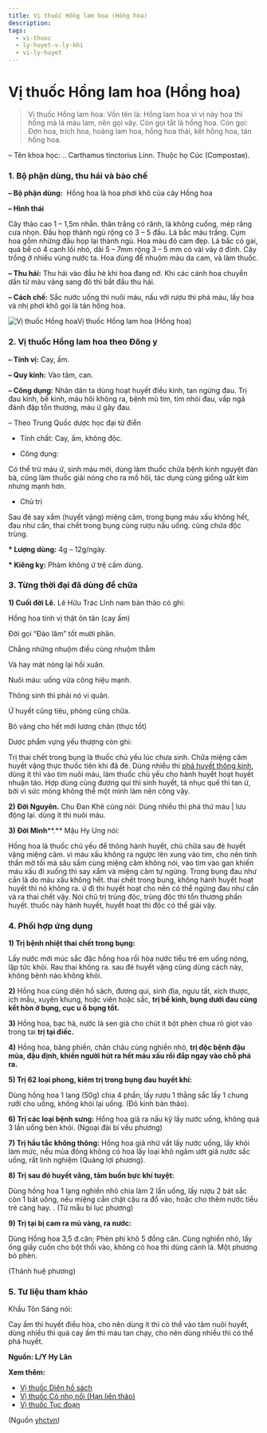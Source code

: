 ```yaml
---
title: Vị thuốc Hồng lam hoa (Hồng hoa)
description: 
tags:
  - vi-thuoc
  - ly-huyet-v-ly-khi
  - vi-ly-huyet
---
```


# Vị thuốc Hồng lam hoa (Hồng hoa) 

> Vị thuốc Hồng lam hoa: Vốn tên là: Hồng lam hoa vì vị này hoa thì hồng mà lá màu lam, nên gọi vây. Còn gọi tắt là hồng hoa. Còn gọi: Đơn hoa, trích hoa, hoàng lam hoa, hồng hoa thái, kết hồng hoa, tán hồng hoa.

– Tên khoa học: .. Carthamus tinctorius Linn. Thuộc họ Cúc (Compostae). 

### 1. Bộ phận dùng, thu hái và bào chế

**– Bộ phận dùng:**  Hồng hoa là hoa phơi khô của cây Hồng hoa 

**– Hình thái**

Cây thảo cao 1 – 1,5m nhẵn. thân trắng có rãnh, lá không cuống, mép răng cưa nhọn. Đầu họp thành ngủ rộng có 3 – 5 đầu. Lá bắc màu trắng. Cụm hoa gồm những đầu họp lại thành ngù. Hoa màu đỏ cam đẹp. Lá bắc có gai, quả bế có 4 cạnh lồi nhỏ, dài 5 – 7mm rộng 3 – 5 mm có vài vảy ở đỉnh. Cây trồng ở nhiều vùng nước ta. Hoa dùng để nhuộm màu da cam, và làm thuốc.

**– Thu hái:** Thu hái vào đầu hè khi hoa đang nở. Khi các cánh hoa chuyển dần từ màu vàng sang đỏ thì bắt đầu thu hái.

**– Cách chế:** Sắc nước uống thì nuôi máu, nấu với rượu thì phá máu, lấy hoa và nhị phơi khô gọi là tán hồng hoa.

![Vị thuốc Hồng hoa](/imgs/yhctvn/Vi-thuoc-Hong-hoa.jpg)Vị thuốc Hồng lam hoa (Hồng hoa)

### 2. Vị thuốc Hồng lam hoa theo Đông y

**– Tính vị:** Cay, ấm.

**– Quy kinh:** Vào tâm, can.

**– Công dụng:** Nhân dân ta dùng hoạt huyết điều kinh, tan ngừng đau. Trị đau kinh, bế kinh, máu hôi không ra, bệnh mũ tim, tim nhói đau, vấp ngã đánh đập tổn thương, máu ứ gây đau.

– Theo Trung Quốc dược học đại từ điển

+ Tính chất: Cay, ấm, không độc. 

+ Công dụng:

Có thể trừ máu ứ, sinh máu mới, dùng làm thuốc chữa bệnh kinh nguyệt đàn bà, cũng làm thuốc giải nóng cho ra mồ hôi, tác dụng cùng giống uất kim nhưng mạnh hơn.

+ Chủ trị

Sau đẻ say xẩm (huyết vậng) miệng câm, trong bụng máu xấu không hết, đau như cắn, thai chết trong bụng cùng rượu nấu uống. cũng chứa độc trùng.

**\* Lượng dùng:** 4g – 12g/ngày. 

**\* Kiêng kỵ:** Phàm không ứ trệ cấm dùng. 

### 3. Từng thời đại đã dùng để chữa

**1) Cuối đời Lê.** Lê Hữu Trác Lĩnh nam bản thảo có ghi:

Hồng hoa tính vị thật ôn tân (cay ấm)

Đời gọi “Đào lâm” tốt mười phân.

Chẳng những nhuộm điều cùng nhuộm thẫm

Vả hay mát nóng lại hồi xuân.

Nuôi máu: uống vừa công hiệu mạnh.

Thông sinh thì phải nó vi quân.

Ứ huyết cũng tiêu, phòng cũng chữa.

Bỏ vàng cho hết mới lương chân (thực tốt) 

Dược phẩm vựng yếu thượng còn ghi:

Trị thai chết trong bụng là thuốc chủ yếu lúc chưa sinh. Chữa miệng câm huyết vậng thực thuốc tiên khi đã đẻ. Dùng nhiều thì [phá huyết thông kinh](/yhctvn/dai-cuong-cac-thuoc-ve-huyet), dùng ít thì vào tim nuôi máu, làm thuốc chủ yếu cho hành huyết hoạt huyết nhuận táo. Hợp dùng cùng đương qui thì sinh huyết, tá nhục quế thì tan ứ, bởi vì sức mỏng không thể một mình làm nên công vậy. 

**2) Đời Nguyên.** Chu Đan Khê cũng nói: Dùng nhiều thì phá thứ máu | lưu động lại. dùng ít thì nuôi máu.

**3) Đời Minh****.** Mậu Hy Ung nói:

Hồng hoa là thuốc chủ yếu để thông hành huyết, chủ chữa sau đẻ huyết vậng miệng câm. vì máu xấu không ra ngược lên xung vào tim, cho nên tinh thần mờ tối mà sâu sấm cùng miệng câm không nói, vào tim vào gan khiến máu xấu đi xuống thì say xẩm và miệng câm tự ngừng. Trong bụng đau như cắn là do máu xấu không hết. thai chết trong bụng, không hành huyết hoạt huyết thì nó không ra. ứ đi thi huyết hoạt cho nên có thể ngừng đau như cắn và ra thai chết vậy. Nói chủ trị trùng độc, trùng độc thì tổn thương phần huyết. thuốc này hành huyết, huyết hoạt thì độc có thể giải vậy.

### 4. Phối hợp ứng dụng

**1) Trị bệnh nhiệt thai chết trong bụng:**

Lấy nước mới múc sắc đặc hồng hoa rồi hòa nước tiểu trẻ em uống nóng, lập tức khỏi. Rau thai không ra. sau đẻ huyết vậng cũng dùng cách này, không bệnh nào không khỏi. 

**2)** Hồng hoa cùng diện hồ sách, đương qui, sinh địa, ngưu tất, xích thược, ích mẫu, xuyên khung, hoặc viên hoặc sắc, **trị bế kinh, bụng dưới đau cùng kết hòn ở bụng, cục u ổ bụng tốt.**

**3)** Hồng hoa, bạc hà, nước lá sen già cho chút ít bột phèn chua rỏ giọt vào trong tai **trị tại điếc.** 

**4)** Hồng hoa, băng phiến, chân châu cùng nghiền nhỏ, **trị độc bệnh đậu mùa, đậu định, khiến người hút ra hết máu xấu rồi đắp ngay vào chỗ phá ra.**

**5) Trị 62 loại phong, kiêm trị trong bụng đau huyết khí:**

Dùng hồng hoa 1 lạng (50g) chia 4 phần, lấy rượu 1 thằng sắc lấy 1 chung rưỡi cho uống, không khỏi lại uống. (Đô kinh bản thảo).

**6) Trị các loại bệnh sưng:** Hồng hoa giã ra nấu kỹ lấy nước uống, không quá 3 lần uống bèn khỏi. (Ngoại đài bí vếu phương)

**7) Trị hầu tắc không thông:** Hồng hoa giã nhừ vắt lấy nước uống, lấy khỏi làm mức, nếu mùa đông không có hoa lấy loại khô ngâm ướt giã nước sắc uống, rất linh nghiệm (Quảng lợi phương).

**8) Trị sau đó huyết vâng, tâm buồn bực khí tuyệt:**

Dùng hồng hoa 1 lạng nghiền nhỏ chia làm 2 lần uống, lấy rượu 2 bát sắc còn 1 bát uống, nếu miệng cắn chặt cậu ra đổ vào, hoặc cho thêm nước tiểu trẻ càng hay. . (Từ mẫu bí lục phương)

**9) Trị tại bị cam ra mủ vàng, ra nước:**

Dùng Hồng hoa 3,5 đ.cân; Phèn phi khô 5 đồng cân. Cùng nghiền nhỏ, lấy ống giấy cuốn cho bột thổi vào, không có hoa thì dùng cành lá. Một phương bỏ phèn.

(Thánh huệ phương) 

### 5. Tư liệu tham khảo

Khấu Tôn Sáng nói:

Cay ấm thì huyết điều hòa, cho nên dùng ít thì có thể vào tâm nuôi huyết, dùng nhiều thì quá cay ấm thì máu tan chạy, cho nên dùng nhiều thì có thể phá huyết.

**Nguồn: L/Y Hy Lãn**

**Xem thêm:**

* [Vị thuốc Diên hồ sách](/yhctvn/vi-thuoc-dien-ho-sach)
* [Vị thuốc Cỏ nhọ nồi (Hạn liên thảo)](/yhctvn/vi-thuoc-co-nho-noi-han-lien-thao)
* [Vị thuốc Tục đoạn](/yhctvn/vi-thuoc-tuc-doan)

(Nguồn <a href="https://yhctvn.com/vi-thuoc-hong-lam-hoa-hong-hoa/" target="_blank">yhctvn</a>)
